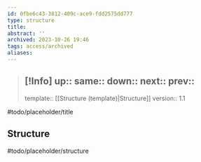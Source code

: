 ```yaml
---
id: 0fbe6c43-3812-409c-ace9-fdd2575dd777
type: structure
title: 
abstract: ''
archived: 2023-10-26 19:46
tags: access/archived
aliases:
---
```

> [!Info]
> up::
> same::
> down::
> next::
> prev::
> ---
> template:: [[Structure (template)|Structure]]
> version:: 1.1
 
#todo/placeholder/title 

## Structure

#todo/placeholder/structure